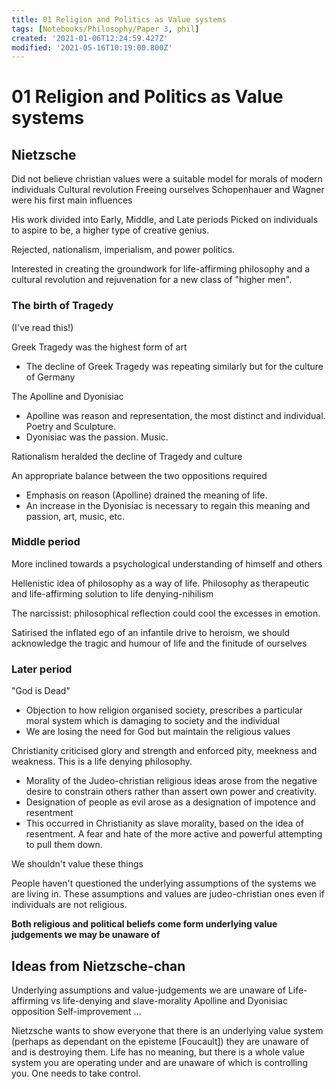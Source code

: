 ```yaml
---
title: 01 Religion and Politics as Value systems
tags: [Notebooks/Philosophy/Paper 3, phil]
created: '2021-01-06T12:24:59.427Z'
modified: '2021-05-16T10:19:00.800Z'
---
```


# 01 Religion and Politics as Value systems
## Nietzsche
Did not believe christian values were a suitable model for morals of modern individuals
Cultural revolution
Freeing ourselves
Schopenhauer and Wagner were his first main influences


His work divided into Early, Middle, and Late periods
Picked on individuals to aspire to be, a higher type of creative genius.

Rejected, nationalism, imperialism, and power politics.

Interested in creating the groundwork for life-affirming philosophy and a cultural revolution and rejuvenation for a new class of "higher men".

### The birth of Tragedy
(I've read this!)

Greek Tragedy was the highest form of art
- The decline of Greek Tragedy was repeating similarly but for the culture of Germany

The Apolline and Dyonisiac
- Apolline was reason and representation, the most distinct and individual. Poetry and Sculpture.
- Dyonisiac was the passion. Music.

Rationalism heralded the decline of Tragedy and culture

An appropriate balance between the two oppositions required
- Emphasis on reason (Apolline) drained the meaning of life.
- An increase in the Dyonisiac is necessary to regain this meaning and passion, art, music, etc.

### Middle period
More inclined towards a psychological understanding of himself and others

Hellenistic idea of philosophy as a way of life.
Philosophy as therapeutic and life-affirming solution to life denying-nihilism

The narcissist: philosophical reflection could cool the excesses in emotion.

Satirised the inflated ego of an infantile drive to heroism, we should acknowledge the tragic and humour of life and the finitude of ourselves

### Later period
"God is Dead"
- Objection to how religion organised society, prescribes a particular moral system which is damaging to society and the individual
- We are losing the need for God but maintain the religious values

Christianity criticised glory and strength and enforced pity, meekness and weakness. This is a life denying philosophy.
- Morality of the Judeo-christian religious ideas arose from the negative desire to constrain others rather than assert own power and creativity.
- Designation of people as evil arose as a designation of impotence and resentment
- This occurred in Christianity as slave morality, based on the idea of resentment. A fear and hate of the more active and powerful attempting to pull them down.

We shouldn't value these things


People haven't questioned the underlying assumptions of the systems we are living in. These assumptions and values are judeo-christian ones even if individuals are not religious.

**Both religious and political beliefs come form underlying value judgements we may be unaware of**


## Ideas from Nietzsche-chan
Underlying assumptions and value-judgements we are unaware of
Life-affirming vs life-denying and slave-morality
Apolline and Dyonisiac opposition
Self-improvement
...

Nietzsche wants to show everyone that there is an underlying value system (perhaps as dependant on the episteme [Foucault]) they are unaware of and is destroying them.
Life has no meaning, but there is a whole value system you are operating under and are unaware of which is controlling you. One needs to take control.
